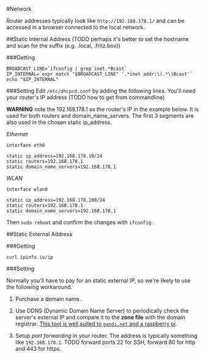#Network

Router addresses typically look like `http://192.168.178.1/` and can be accessed in a browser connected to the local network.


##Static Internal Address (TODO perhaps it's better to set the hostname and scan for the suffix (e.g. .local, .fritz.box))

###Getting
```
BROADCAST_LINE=`ifconfig | grep inet.*Bcast`
IP_INTERNAL=`expr match "$BROADCAST_LINE" '.*inet addr:\(.*\)Bcast'`
echo "$IP_INTERNAL"
```


###Setting
Edit `/etc/dhcpcd.conf` by adding the following lines. You'll need your router's IP address (TODO how to get from commandline)

**WARNING** note the 192.168.178.1 as the router's IP in the example below. It is used for both routers and domain_name_servers. The first 3 segments are also used in the chosen static ip_address.

*Ethernet*
```
interface eth0

static ip_address=192.168.178.10/24
static routers=192.168.178.1
static domain_name_servers=192.168.178.1
```

*WLAN*
```
interface wlan0

static ip_address=192.168.178.200/24
static routers=192.168.178.1
static domain_name_servers=192.168.178.1
```

Then `sudo reboot` and confirm the changes with `ifconfig`.


##Static External Address

###Getting

```
curl ipinfo.io/ip
```

###Setting

Normally you'll have to pay for an static external IP, so we're likely to use the following workaround.

1. Purchase a domain name.

2. Use DDNS (Dynamic Domain Name Server) to periodically check the server's external IP and compare it to the **zone file** with the domain registrar. [This tool is well suited to `gandi.net` and a raspberry pi](https://github.com/matt1/gandi-ddns).

3. Setup *port forwarding* in your router. The address is typically something like `192.168.178.1`. TODO forward ports 22 for SSH, forward 80 for http and 443 for https.

